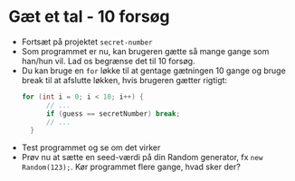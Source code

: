 # Gæt et tal - 10 forsøg
- Fortsæt på projektet `secret-number`
- Som programmet er nu, kan brugeren gætte så mange gange som han/hun vil. Lad os begrænse det til 10 forsøg.
- Du kan bruge en `for` løkke til at gentage gætningen 10 gange og bruge break til at afslutte løkken, hvis brugeren gætter rigtigt:
  ```java
  for (int i = 0; i < 10; i++) {
        // ...
        if (guess == secretNumber) break;
        // ...
    }
  ```
- Test programmet og se om det virker
- Prøv nu at sætte en seed-værdi på din Random generator, fx `new Random(123);`. Kør programmet flere gange, hvad sker der?